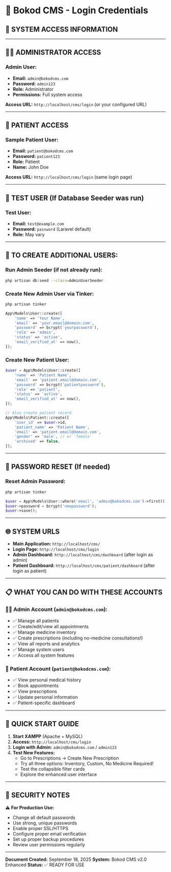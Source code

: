 # 🔐 Bokod CMS - Login Credentials

## 🚀 **SYSTEM ACCESS INFORMATION**

---

## 👨‍💼 **ADMINISTRATOR ACCESS**

### **Admin User:**
- **Email:** `admin@bokodcms.com`
- **Password:** `admin123`
- **Role:** Administrator
- **Permissions:** Full system access

**Access URL:** `http://localhost/cms/login` (or your configured URL)

---

## 👤 **PATIENT ACCESS**

### **Sample Patient User:**
- **Email:** `patient@bokodcms.com`
- **Password:** `patient123`
- **Role:** Patient
- **Name:** John Doe

**Access URL:** `http://localhost/cms/login` (same login page)

---

## 🧪 **TEST USER** (If Database Seeder was run)

### **Test User:**
- **Email:** `test@example.com`
- **Password:** `password` (Laravel default)
- **Role:** May vary

---

## 🔧 **TO CREATE ADDITIONAL USERS:**

### **Run Admin Seeder (if not already run):**
```bash
php artisan db:seed --class=AdminUserSeeder
```

### **Create New Admin User via Tinker:**
```bash
php artisan tinker
```
```php
App\Models\User::create([
    'name' => 'Your Name',
    'email' => 'your.email@domain.com',
    'password' => bcrypt('yourpassword'),
    'role' => 'admin',
    'status' => 'active',
    'email_verified_at' => now(),
]);
```

### **Create New Patient User:**
```php
$user = App\Models\User::create([
    'name' => 'Patient Name',
    'email' => 'patient.email@domain.com',
    'password' => bcrypt('patientpassword'),
    'role' => 'patient',
    'status' => 'active',
    'email_verified_at' => now(),
]);

// Also create patient record
App\Models\Patient::create([
    'user_id' => $user->id,
    'patient_name' => 'Patient Name',
    'email' => 'patient.email@domain.com',
    'gender' => 'male', // or 'female'
    'archived' => false,
]);
```

---

## 🔑 **PASSWORD RESET** (If needed)

### **Reset Admin Password:**
```bash
php artisan tinker
```
```php
$user = App\Models\User::where('email', 'admin@bokodcms.com')->first();
$user->password = bcrypt('newpassword');
$user->save();
```

---

## 🌐 **SYSTEM URLS**

- **Main Application:** `http://localhost/cms/`
- **Login Page:** `http://localhost/cms/login`
- **Admin Dashboard:** `http://localhost/cms/dashboard` (after login as admin)
- **Patient Dashboard:** `http://localhost/cms/patient/dashboard` (after login as patient)

---

## 📋 **WHAT YOU CAN DO WITH THESE ACCOUNTS**

### **👨‍💼 Admin Account (`admin@bokodcms.com`):**
- ✅ Manage all patients
- ✅ Create/edit/view all appointments  
- ✅ Manage medicine inventory
- ✅ Create prescriptions (including no-medicine consultations!)
- ✅ View all reports and analytics
- ✅ Manage system users
- ✅ Access all system features

### **👤 Patient Account (`patient@bokodcms.com`):**
- ✅ View personal medical history
- ✅ Book appointments
- ✅ View prescriptions
- ✅ Update personal information
- ✅ Patient-specific dashboard

---

## 🎯 **QUICK START GUIDE**

1. **Start XAMPP** (Apache + MySQL)
2. **Access:** `http://localhost/cms/login`
3. **Login with Admin:** `admin@bokodcms.com` / `admin123`
4. **Test New Features:**
   - Go to Prescriptions → Create New Prescription
   - Try all three options: Inventory, Custom, No Medicine Required!
   - Test the collapsible filter cards
   - Explore the enhanced user interface

---

## 🚨 **SECURITY NOTES**

⚠️ **For Production Use:**
- Change all default passwords
- Use strong, unique passwords
- Enable proper SSL/HTTPS
- Configure proper email verification
- Set up proper backup procedures
- Review user permissions regularly

---

**Document Created:** September 18, 2025
**System:** Bokod CMS v2.0 Enhanced
**Status:** ✅ READY FOR USE